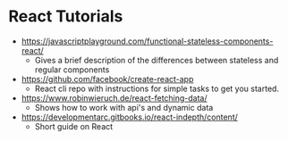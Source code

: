 # React Tutorials

- https://javascriptplayground.com/functional-stateless-components-react/
  - Gives a brief description of the differences between stateless and regular components
- https://github.com/facebook/create-react-app
  - React cli repo with instructions for simple tasks to get you started.
- https://www.robinwieruch.de/react-fetching-data/
  - Shows how to work with api's and dynamic data
- https://developmentarc.gitbooks.io/react-indepth/content/
  - Short guide on React
